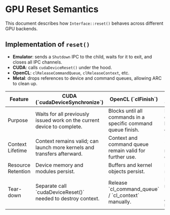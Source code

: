 GPU Reset Semantics
===================

This document describes how `Interface::reset()` behaves across different GPU backends.

## Implementation of `reset()`

- **Emulator**: sends a `Shutdown` IPC to the child, waits for it to exit, and closes all IPC channels.
- **CUDA**: calls `cudaDeviceReset()` under the hood.
- **OpenCL**: `clReleaseCommandQueue`, `clReleaseContext`, etc.
- **Metal**: drops references to device and command queues, allowing ARC to clean up.

<table>
    <thead>
        <tr>
            <th>Feature</th>
            <th>CUDA (`cudaDeviceSynchronize`)</th>
            <th>OpenCL (`clFinish`)</th>
            <th>Metal (`waitUntilCompleted`)</th>
        </tr>
    </thead>
    <tbody>
        <tr>
            <td>Purpose</td>
            <td>Waits for all previously issued work on the current device to complete.</td>
            <td>Blocks until all commands in a specific command queue finish.</td>
            <td>Blocks until a committed command buffer completes execution on the GPU.</td>
        </tr>
        <tr>
            <td>Context Lifetime</td>
            <td>Context remains valid; can launch more kernels and transfers afterward.</td>
            <td>Context and command queue remain valid for further use. </td>
            <td>`MTLDevice` and `MTLCommandQueue` remain active; can enqueue new buffers.</td>
        </tr>
        <tr>
            <td>Resource Retention</td>
            <td>Device memory and modules persist. </td>
            <td>Buffers and kernel objects persist.</td>
            <td>Buffers and pipeline states persist.</td>
        </tr>
        <tr>
            <td>Tear-down</td>
            <td>Separate call `cudaDeviceReset()` needed to destroy context. </td>
            <td>Release `cl_command_queue` / `cl_context` manually.</td>
            <td>Release or drop references to `MTLCommandQueue` / `MTLDevice` as needed.</td>
        </tr>
    </tbody>
</table>
